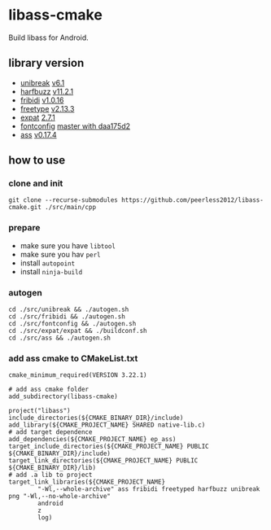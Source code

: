 # libass-cmake

Build libass for Android.

## library version
* [unibreak](https://github.com/adah1972/libunibreak) [v6.1](https://github.com/adah1972/libunibreak/releases/tag/libunibreak_6_1)
* [harfbuzz](https://github.com/harfbuzz/harfbuzz) [v11.2.1](https://github.com/harfbuzz/harfbuzz/releases/tag/11.2.1)
* [fribidi](https://github.com/fribidi/fribidi) [v1.0.16](https://github.com/fribidi/fribidi/releases/tag/v1.0.16)
* [freetype](https://gitlab.freedesktop.org/freetype/freetype) [v2.13.3](https://gitlab.freedesktop.org/freetype/freetype/-/tags/VER-2-13-3)
* [expat](https://github.com/libexpat/libexpat) [2.7.1](https://github.com/libexpat/libexpat/releases/tag/R_2_7_1)
* [fontconfig](https://gitlab.freedesktop.org/fontconfig/fontconfig) [master with daa175d2](https://gitlab.freedesktop.org/fontconfig/fontconfig/-/commit/daa175d234b8a362eedd4c18c33537cc2d19cd98)
* [ass](https://github.com/libass/libass) [v0.17.4](https://github.com/libass/libass/releases/tag/0.17.4)

## how to use

### clone and init
`git clone --recurse-submodules https://github.com/peerless2012/libass-cmake.git ./src/main/cpp`

### prepare
* make sure you have `libtool`
* make sure you hav `perl`
* install `autopoint`
* install `ninja-build`

### autogen
```
cd ./src/unibreak && ./autogen.sh
cd ./src/fribidi && ./autogen.sh
cd ./src/fontconfig && ./autogen.sh
cd ./src/expat/expat && ./buildconf.sh
cd ./src/ass && ./autogen.sh
```

### add ass cmake to CMakeList.txt 
```
cmake_minimum_required(VERSION 3.22.1)

# add ass cmake folder
add_subdirectory(libass-cmake)

project("libass")
include_directories(${CMAKE_BINARY_DIR}/include)
add_library(${CMAKE_PROJECT_NAME} SHARED native-lib.c)
# add target dependence
add_dependencies(${CMAKE_PROJECT_NAME} ep_ass)
target_include_directories(${CMAKE_PROJECT_NAME} PUBLIC ${CMAKE_BINARY_DIR}/include)
target_link_directories(${CMAKE_PROJECT_NAME} PUBLIC ${CMAKE_BINARY_DIR}/lib)
# add .a lib to project
target_link_libraries(${CMAKE_PROJECT_NAME}
        "-Wl,--whole-archive" ass fribidi freetyped harfbuzz unibreak png "-Wl,--no-whole-archive"
        android
        z
        log)
```